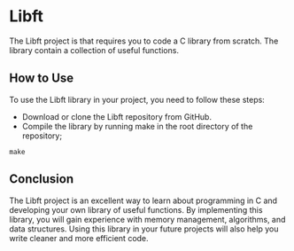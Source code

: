 # Libft
The Libft project is  that requires you to code a C library from scratch. The library contain a collection of useful functions.

## How to Use
To use the Libft library in your project, you need to follow these steps:

+ Download or clone the Libft repository from GitHub.
+ Compile the library by running make in the root directory of the repository;
```
make
```

## Conclusion
The Libft project is an excellent way to learn about programming in C and developing your own library of useful functions. By implementing this library, you will gain experience with memory management, algorithms, and data structures. Using this library in your future projects will also help you write cleaner and more efficient code.

